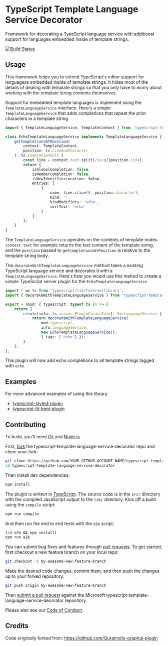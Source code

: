 # TypeScript Template Language Service Decorator

Framework for decorating a TypeScript language service with additional support for languages embedded inside of template strings.

[![Build Status](https://travis-ci.org/Microsoft/typescript-template-language-service-decorator.svg?branch=master)](https://travis-ci.org/Microsoft/typescript-template-language-service-decorator)

## Usage
This framework helps you to extend TypeScript's editor support for languagess embedded inside of template strings. It hides most of the details of dealing with template strings so that you only have to worry about working with the template string contents themselves.

Support for embedded template languages is implement using the `TemplateLanguageService` interface. Here's a simple `TemplateLanguageService` that adds completions that repeat the prior characters in a template string

```ts
import { TemplateLanguageService, TemplateContext } from 'typescript-template-language-service-decorator';

class EchoTemplateLanguageService implements TemplateLanguageService {
    getCompletionsAtPosition(
        context: TemplateContext,
        position: ts.LineAndCharacter
    ): ts.CompletionInfo {
        const line = context.text.split(/\n/g)[position.line];
        return {
            isGlobalCompletion: false,
            isMemberCompletion: false,
            isNewIdentifierLocation: false,
            entries: [
                {
                    name: line.slice(0, position.character),
                    kind: '',
                    kindModifiers: 'echo',
                    sortText: 'echo'
                }
            ]
        };
    }
}
```

The `TemplateLanguageService` operates on the contents of template nodes. `context.text` for example returns the text content of the template string, and the `position` passed to `getCompletionsAtPosition` is relative to the template string body.

The `decorateWithTemplateLanguageService` method takes a existing TypeScript language service and decorates it with a `TemplateLanguageService`. Here's how you would use this mehod to create a simple TypeScript server plugin for the `EchoTemplateLanguageService`

```ts
import * as ts from 'typescript/lib/tsserverlibrary';
import { decorateWithTemplateLanguageService } from 'typescript-template-language-service-decorator';

export = (mod: { typescript: typeof ts }) => {
    return {
        create(info: ts.server.PluginCreateInfo): ts.LanguageService {
            return decorateWithTemplateLanguageService(
                mod.typescript,
                info.languageService,
                new EchoTemplateLanguageService(),
                { tags: ['echo'] });
        }
    };
};
```

This plugin will now add echo completions to all template strings tagged with `echo`.


## Examples
For more advanced examples of using this library:

- [typescript-styled-plugin](https://github.com/Microsoft/typescript-styled-plugin)
- [typescript-lit-html-plugin](https://github.com/mjbvz/typescript-lit-html-plugin)


## Contributing

To build, you'll need [Git](https://git-scm.com/downloads) and [Node.js](https://nodejs.org/).

First, [fork](https://help.github.com/articles/fork-a-repo/) the typescript-template-language-service-decorator repo and clone your fork:

```bash
git clone https://github.com/YOUR_GITHUB_ACCOUNT_NAME/typescript-template-language-service-decorator.git
cd typescript-template-language-service-decorator
```

Then install dev dependencies:

```bash
npm install
```

The plugin is written in [TypeScript](http://www.typescriptlang.org). The source code is in the `src/` directory with the compiled JavaScript output to the `lib/` directory. Kick off a build using the `compile` script:

```bash
npm run compile
```

And then run the end to end tests with the `e2e` script:

```bash
(cd e2e && npm install)
npm run e2e
```

You can submit bug fixes and features through [pull requests](https://help.github.com/articles/about-pull-requests/). To get started, first checkout a new feature branch on your local repo:

```bash
git checkout -b my-awesome-new-feature-branch
```

Make the desired code changes, commit them, and then push the changes up to your forked repository:

```bash
git push origin my-awesome-new-feature-branch
```

Then [submit a pull request](https://help.github.com/articles/creating-a-pull-request/
) against the Microsoft typescript-template-language-service-decorator repository.

Please also see our [Code of Conduct](CODE_OF_CONDUCT.md).


## Credits

Code originally forked from: https://github.com/Quramy/ts-graphql-plugin